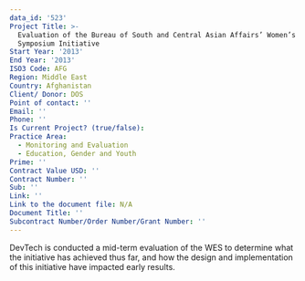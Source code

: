 ```yaml
---
data_id: '523'
Project Title: >-
  Evaluation of the Bureau of South and Central Asian Affairs’ Women’s Economic
  Symposium Initiative
Start Year: '2013'
End Year: '2013'
ISO3 Code: AFG
Region: Middle East
Country: Afghanistan
Client/ Donor: DOS
Point of contact: ''
Email: ''
Phone: ''
Is Current Project? (true/false): 
Practice Area:
  - Monitoring and Evaluation
  - Education, Gender and Youth
Prime: ''
Contract Value USD: ''
Contract Number: ''
Sub: ''
Link: ''
Link to the document file: N/A
Document Title: ''
Subcontract Number/Order Number/Grant Number: ''
---
```


DevTech is conducted a mid-term evaluation of the WES to determine what the initiative has achieved thus far, and how the design and implementation of this initiative have impacted early results.
